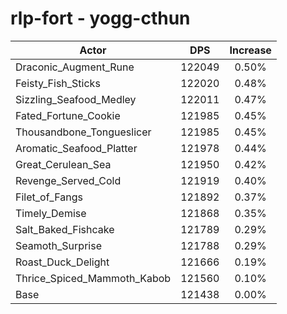 # rlp-fort - yogg-cthun
| Actor | DPS | Increase |
|---|:---:|:---:|
|Draconic_Augment_Rune|122049|0.50%|
|Feisty_Fish_Sticks|122020|0.48%|
|Sizzling_Seafood_Medley|122011|0.47%|
|Fated_Fortune_Cookie|121985|0.45%|
|Thousandbone_Tongueslicer|121985|0.45%|
|Aromatic_Seafood_Platter|121978|0.44%|
|Great_Cerulean_Sea|121950|0.42%|
|Revenge_Served_Cold|121919|0.40%|
|Filet_of_Fangs|121892|0.37%|
|Timely_Demise|121868|0.35%|
|Salt_Baked_Fishcake|121789|0.29%|
|Seamoth_Surprise|121788|0.29%|
|Roast_Duck_Delight|121666|0.19%|
|Thrice_Spiced_Mammoth_Kabob|121560|0.10%|
|Base|121438|0.00%|

